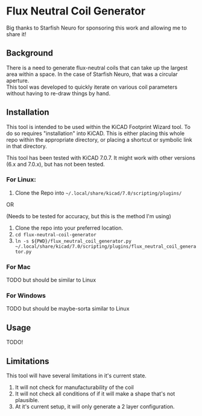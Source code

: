 # Flux Neutral Coil Generator

Big thanks to Starfish Neuro for sponsoring this work and allowing me to share it!

## Background

There is a need to generate flux-neutral coils that can take up the largest area
within a space.  In the case of Starfish Neuro, that was a circular aperture.  
This tool was developed to quickly iterate on various coil parameters without
having to re-draw things by hand.

## Installation

This tool is intended to be used within the KiCAD Footprint Wizard tool. To do
so requires "installation" into KiCAD.  This is either placing this whole repo
within the appropriate directory, or placing a shortcut or symbolic link in that
directory.

This tool has been tested with KiCAD 7.0.7.  It might work with other versions
(6.x and 7.0.x), but has not been tested. 

### For Linux:
1. Clone the Repo into `~/.local/share/kicad/7.0/scripting/plugins/`

OR 

(Needs to be tested for accuracy, but this is the method I'm using)
1. Clone the repo into your preferred location.
2. `cd flux-neutral-coil-generator`
3. `ln -s ${PWD}/flux_neutral_coil_generator.py ~/.local/share/kicad/7.0/scripting/plugins/flux_neutral_coil_generator.py`

### For Mac

TODO but should be similar to Linux

### For Windows

TODO but should be maybe-sorta similar to Linux

## Usage

TODO!

## Limitations

This tool will have several limitations in it's current state.

1. It will not check for manufacturability of the coil
1. It will not check all conditions of if it will make a shape that's not plausible.
1. At it's current setup, it will only generate a 2 layer configuration. 